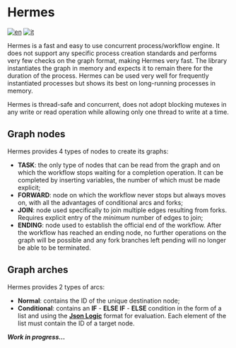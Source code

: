 # Hermes
[![en](https://img.shields.io/badge/lang-en-red.svg)](https://github.com/GiannettaGerardo/Hermes/blob/main/README.md)
[![it](https://img.shields.io/badge/lang-it-green.svg)](https://github.com/GiannettaGerardo/Hermes/blob/main/README.it.md)

Hermes is a fast and easy to use concurrent process/workflow engine. It does not support any specific process creation standards and performs very few checks on the graph format, making Hermes very fast. The library instantiates the graph in memory and expects it to remain there for the duration of the process. Hermes can be used very well for frequently instantiated processes but shows its best on long-running processes in memory.

Hermes is thread-safe and concurrent, does not adopt blocking mutexes in any write or read operation while allowing only one thread to write at a time.

## Graph nodes

Hermes provides 4 types of nodes to create its graphs:

- **TASK**: the only type of nodes that can be read from the graph and on which the workflow stops waiting for a completion operation. It can be completed by inserting variables, the number of which must be made explicit;
- **FORWARD**: node on which the workflow never stops but always moves on, with all the advantages of conditional arcs and forks;
- **JOIN**: node used specifically to join multiple edges resulting from forks. Requires explicit entry of the *minimum* number of edges to join;
- **ENDING**: node used to establish the official end of the workflow. After the workflow has reached an ending node, no further operations on the graph will be possible and any fork branches left pending will no longer be able to be terminated.

## Graph arches

Hermes provides 2 types of arcs:

- **Normal**: contains the ID of the unique destination node;
- **Conditional**: contains an **IF** - **ELSE IF** - **ELSE** condition in the form of a list and using the [**Json Logic**](https://jsonlogic.com/) format for evaluation. Each element of the list must contain the ID of a target node.

***Work in progress...***